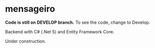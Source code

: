 # mensageiro

**Code is still on DEVELOP branch.** To see the code, change to Develop.

Backend with C# (.Net 5) and Entity Framework Core.

Under construction.
